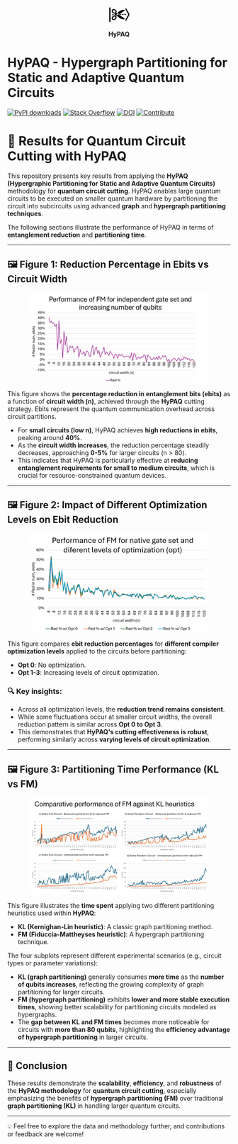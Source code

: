 <div align="center">
  <p align="center">
    <img src="https://github.com/hypaq/hypaq/blob/main/images/hypaq.png" alt="hypaq" width="10%">
  </p>
  <strong>HyPAQ</strong>
</div>

# HyPAQ - Hypergraph Partitioning for Static and Adaptive Quantum Circuits
[![PyPI downloads](https://img.shields.io/pypi/dm/your-package-name?label=PyPI%20downloads)](https://pypi.org/project/hypaq/)
[![Stack Overflow](https://img.shields.io/badge/stackoverflow-Ask%20questions-blue)](https://stackoverflow.com/questions/tagged/hypaq)
[![DOI](https://img.shields.io/badge/DOI-10.1109%2FQCE57702.2023.00055-blue)](https://doi.org/10.48550/arXiv.2504.09318)
[![Contribute](https://img.shields.io/badge/Contribute-Good%20First%20Issue-brightgreen)](https://github.com/hypaq/hypaq/issues?q=is%3Aissue+is%3Aopen+label%3A%22good+first+issue%22)

# 🚀 Results for Quantum Circuit Cutting with HyPAQ

This repository presents key results from applying the **HyPAQ (Hypergraphic Partitioning for Static and Adaptive Quantum Circuits)** methodology for **quantum circuit cutting**. HyPAQ enables large quantum circuits to be executed on smaller quantum hardware by partitioning the circuit into subcircuits using advanced **graph** and **hypergraph partitioning techniques**. 

The following sections illustrate the performance of HyPAQ in terms of **entanglement reduction** and **partitioning time**.

---

## 🖼️ Figure 1: Reduction Percentage in Ebits vs Circuit Width

<p align="center">
  <img src="https://github.com/hypaq/hypaq/blob/main/images/result2.png" alt="Reduction Percentage vs Circuit Width" width="80%">
</p>

This figure shows the **percentage reduction in entanglement bits (ebits)** as a function of **circuit width (n)**, achieved through the **HyPAQ** cutting strategy. Ebits represent the quantum communication overhead across circuit partitions.

- For **small circuits (low n)**, HyPAQ achieves **high reductions in ebits**, peaking around **40%**.
- As the **circuit width increases**, the reduction percentage steadily decreases, approaching **0-5%** for larger circuits (n > 80).
- This indicates that HyPAQ is particularly effective at **reducing entanglement requirements for small to medium circuits**, which is crucial for resource-constrained quantum devices.

---

## 🖼️ Figure 2: Impact of Different Optimization Levels on Ebit Reduction

<p align="center">
  <img src="https://github.com/hypaq/hypaq/blob/main/images/result3.png" alt="Optimization Levels Comparison" width="80%">
</p>

This figure compares **ebit reduction percentages** for **different compiler optimization levels** applied to the circuits before partitioning:

- **Opt 0**: No optimization.
- **Opt 1-3**: Increasing levels of circuit optimization.

### 🔍 Key insights:

- Across all optimization levels, the **reduction trend remains consistent**.
- While some fluctuations occur at smaller circuit widths, the overall reduction pattern is similar across **Opt 0 to Opt 3**.
- This demonstrates that **HyPAQ's cutting effectiveness is robust**, performing similarly across **varying levels of circuit optimization**.

---

## 🖼️ Figure 3: Partitioning Time Performance (KL vs FM)

<p align="center">
  <img src="https://github.com/hypaq/hypaq/blob/main/images/result1.png" alt="Partitioning Time Comparison (KL vs FM)" width="80%">
</p>

This figure illustrates the **time spent** applying two different partitioning heuristics used within **HyPAQ**:

- **KL (Kernighan-Lin heuristic)**: A classic graph partitioning method.
- **FM (Fiduccia-Mattheyses heuristic)**: A hypergraph partitioning technique.

The four subplots represent different experimental scenarios (e.g., circuit types or parameter variations):

- **KL (graph partitioning)** generally consumes **more time** as the **number of qubits increases**, reflecting the growing complexity of graph partitioning for larger circuits.
- **FM (hypergraph partitioning)** exhibits **lower and more stable execution times**, showing better scalability for partitioning circuits modeled as hypergraphs.
- The **gap between KL and FM times** becomes more noticeable for circuits with **more than 80 qubits**, highlighting the **efficiency advantage of hypergraph partitioning** in larger circuits.

---

## 📝 Conclusion

These results demonstrate the **scalability**, **efficiency**, and **robustness** of the **HyPAQ methodology** for **quantum circuit cutting**, especially emphasizing the benefits of **hypergraph partitioning (FM)** over traditional **graph partitioning (KL)** in handling larger quantum circuits.

---

💡 Feel free to explore the data and methodology further, and contributions or feedback are welcome!
